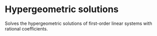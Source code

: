 # Hypergeometric solutions
Solves the hypergeometric solutions of first-order linear systems with rational coefficients.

